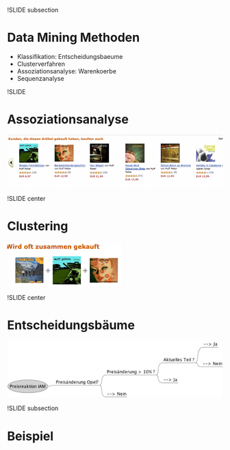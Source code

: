 !SLIDE subsection
# Data Mining Methoden #
* Klassifikation: Entscheidungsbaeume
* Clusterverfahren
* Assoziationsanalyse: Warenkoerbe
* Sequenzanalyse

!SLIDE 
# Assoziationsanalyse #
![assoziation.png](assoziation.png)

!SLIDE center
# Clustering #
![cluster.png](cluster.png)

!SLIDE center
# Entscheidungsbäume #
![tree.png](tree.png)



!SLIDE subsection
# Beispiel #



